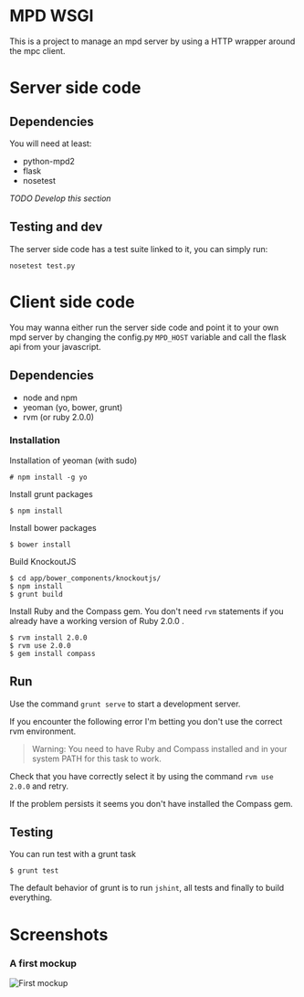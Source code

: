 # MPD WSGI
This is a project to manage an mpd server by using a HTTP wrapper around the mpc client.

# Server side code
## Dependencies
You will need at least:

- python-mpd2
- flask
- nosetest

_TODO Develop this section_

## Testing and dev
The server side code has a test suite linked to it, you can simply run:

    nosetest test.py

# Client side code
You may wanna either run the server side code and point it to your own
mpd server by changing the config.py `MPD_HOST` variable and call the flask api from your javascript.

## Dependencies
* node and npm
* yeoman (yo, bower, grunt)
* rvm (or ruby 2.0.0)

### Installation
Installation of yeoman (with sudo)

    # npm install -g yo

Install grunt packages

    $ npm install

Install bower packages

    $ bower install

Build KnockoutJS

    $ cd app/bower_components/knockoutjs/
    $ npm install
    $ grunt build

Install Ruby and the Compass gem. You don't need `rvm` statements if you already have a working version of Ruby 2.0.0 .

    $ rvm install 2.0.0
    $ rvm use 2.0.0
    $ gem install compass

## Run
Use the command `grunt serve` to start a development server.

If you encounter the following error I'm betting you don't use the correct rvm environment.

> Warning: You need to have Ruby and Compass installed and in your system PATH for this task to work.

Check that you have correctly select it by using the command `rvm use 2.0.0` and retry.

If the problem persists it seems you don't have installed the Compass gem.

## Testing
You can run test with a grunt task

    $ grunt test

The default behavior of grunt is to run `jshint`, all tests and finally to build everything.

# Screenshots
### A first mockup
![First mockup](http://i.imgur.com/H3tAnib.png)
